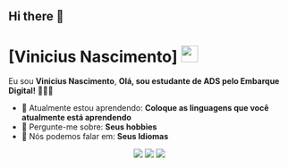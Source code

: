 ## Hi there 👋

<!--
**Ovini7/Ovini7** is a ✨ _special_ ✨ repository because its `README.md` (this file) appears on your GitHub profile.

Here are some ideas to get you started:

- 🔭 I’m currently working on ...
- 🌱 I’m currently learning ...
- 👯 I’m looking to collaborate on ...
- 🤔 I’m looking for help with ...
- 💬 Ask me about ...
- 📫 How to reach me: ...
- 😄 Pronouns: ...
- ⚡ Fun fact: ...
-->
# [Vinicius Nascimento] <img src="[(https://www.google.com/url?sa=i&url=https%3A%2F%2Farcanegifs.tumblr.com%2Fpost%2F767362694865141760%2Farcane-league-of-legends-2x04-paint-the-town&psig=AOvVaw36l-GFo-ab4HdxtOsLqMrp&ust=1755734747698000&source=images&cd=vfe&opi=89978449&ved=0CBQQjRxqFwoTCKCKk-OLmI8DFQAAAAAdAAAAABAE)](https://64.media.tumblr.com/20754de42b297160f1f567d79b398463/dc562ea9323f4b7e-7b/s500x750/c94036133049a1083b2b77a295aab4eaf0c77208.gifv)" width="30px">

Eu sou <strong>Vinicius Nascimento</strong>, <strong>Olá, sou estudante de ADS pelo Embarque Digital!</strong> 👨🏻‍💻 

- 🚀 Atualmente estou aprendendo: <strong>Coloque as linguagens que você atualmente está aprendendo</strong> 
- 💬 Pergunte-me sobre: <strong>Seus hobbies</strong>
- 📣 Nós podemos falar em: <strong>Seus Idiomas</strong>

<div align="center">

  <a href="#" alt="Gmail">
    <img src="https://img.shields.io/badge/-Gmail-FF0000?style=flat-square&labelColor=FF0000&logo=gmail&logoColor=white&link=LINK-DO-SEU-EMAIL"/></a>

  <a href="#" alt="Linkedin">
    <img src="https://img.shields.io/badge/-Linkedin-0e76a8?style=flat-square&logo=Linkedin&logoColor=white&link=LINK-DO-SEU-LINKEDIN" /></a>

  <a href="#" alt="Instagram">
    <img src="https://img.shields.io/badge/-Instagram-DF0174?style=flat-square&labelColor=DF0174&logo=instagram&logoColor=white&link=LINK-DO-SEU-INSTAGRAM"/></a>

</div>
